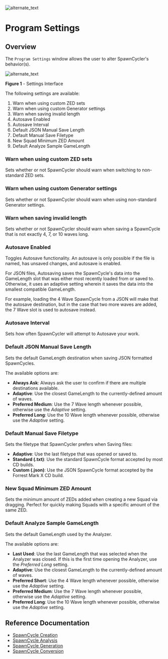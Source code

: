 ![alternate_text](https://i.imgur.com/E2mHK4E.png)

# Program Settings

## Overview
The `Program Settings` window allows the user to alter SpawnCycler's behavior(s).

![alternate_text](https://i.imgur.com/Y4FzPan.png)

**Figure 1** - Settings Interface

The following settings are available:
1. Warn when using custom ZED sets
2. Warn when using custom Generator settings
3. Warn when saving invalid length
4. Autosave Enabled
5. Autosave Interval
6. Default JSON Manual Save Length
7. Default Manual Save Filetype
8. New Squad Minimum ZED Amount
9. Default Analyze Sample GameLength

### Warn when using custom ZED sets
Sets whether or not SpawnCycler should warn when switching to non-standard ZED sets.

### Warn when using custom Generator settings
Sets whether or not SpawnCycler should warn when using non-standard Generator settings.

### Warn when saving invalid length
Sets whether or not SpawnCycler should warn when saving a SpawnCycle that is not exactly 4, 7, or 10 waves long.

### Autosave Enabled
Toggles Autosave functionality. An autosave is only possible if the file is named, has unsaved changes, and autosave is enabled.

For JSON files, Autosaving saves the SpawnCycle's data into the GameLength slot that was either most recently loaded from or saved to. Otherwise, it uses an adaptive setting wherein it saves the data into the smallest compatible GameLength.

For example, loading the 4 Wave SpawnCycle from a JSON will make that the autosave destination, but in the case that two more waves are added, the 7 Wave slot is used to autosave instead.

### Autosave Interval
Sets how often SpawnCycler will attempt to Autosave your work.

### Default JSON Manual Save Length
Sets the default GameLength destination when saving JSON formatted SpawnCycles.

The available options are:
- **Always Ask**: Always ask the user to confirm if there are multiple destinations available.
- **Adaptive**: Use the closest GameLength to the currently-defined amount of waves.
- **Preferred Medium**: Use the 7 Wave length whenever possible, otherwise use the *Adaptive* setting.
- **Preferred Long**: Use the 10 Wave length whenever possible, otherwise use the *Adaptive* setting.

### Default Manual Save Filetype
Sets the filetype that SpawnCycler prefers when Saving files:
- **Adaptive**: Use the last filetype that was opened or saved to.
- **Standard (.txt)**: Use the standard SpawnCycle format accepted by most CD builds.
- **Custom (.json)**: Use the JSON SpawnCycle format accepted by the Forrest Mark X CD build.

### New Squad Minimum ZED Amount
Sets the minimum amount of ZEDs added when creating a new Squad via dragging. Perfect for quickly making Squads with a specific amount of the same ZED.

### Default Analyze Sample GameLength
Sets the default GameLength used by the Analyzer.

The available options are:
- **Last Used**: Use the last GameLength that was selected when the Analyzer was closed. If this is the first time opening the Analyzer, use the *Preferred Long* setting.
- **Adaptive**: Use the closest GameLength to the currently-defined amount of waves.
- **Preferred Short**: Use the 4 Wave length whenever possible, otherwise use the *Adaptive* setting.
- **Preferred Medium**: Use the 7 Wave length whenever possible, otherwise use the *Adaptive* setting.
- **Preferred Long**: Use the 10 Wave length whenever possible, otherwise use the *Adaptive* setting.


## Reference Documentation
- [SpawnCycle Creation](https://github.com/tamari92/spawncycler/blob/main/creation.md)
- [SpawnCycle Analysis](https://github.com/tamari92/spawncycler/blob/main/analysis.md)
- [SpawnCycle Generation](https://github.com/tamari92/spawncycler/blob/main/generation.md)
- [SpawnCycle Conversion](https://github.com/tamari92/spawncycler/blob/main/conversion.md)
